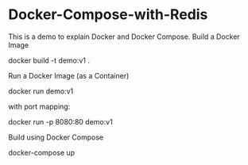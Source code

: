 # Docker-Compose-with-Redis

This is a demo to explain Docker and Docker Compose.
Build a Docker Image

docker build -t demo:v1 .

Run a Docker Image (as a Container)

docker run demo:v1

with port mapping:

docker run -p 8080:80 demo:v1

Build using Docker Compose

docker-compose up
